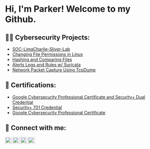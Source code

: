<h1>Hi, I'm Parker! Welcome to my Github. <br/></h1>

<h2>👨‍💻 Cybersecurity Projects:</h2>

- [SOC-LimaCharlie-Sliver-Lab](https://github.com/pweeks8/SOC-LimaCharlie-Sliver-Lab)
- [Changing File Permissions in Linux](https://github.com/pweeks8/FilePermissionsLinuxLab/)
- [Hashing and Comparing Files](https://github.com/pweeks8/HashingFilesLab)
- [Alerts Logs and Rules w/ Suricata](https://github.com/pweeks8/Alerts-Logs-and-Rules-w-Suricata)
- [Network Packet Capture Using TcpDump](https://github.com/pweeks8/NetworkPacketCaptureUsingTCPDump)


<h2>📄 Certifications:</h2>

- [Google Cybersecurity Professional Certificate and Security+ Dual Credential](https://www.credly.com/users/parker-weeks)
- [Security+ 701 Credential](https://www.credly.com/users/parker-weeks)
- [Google Cybersecurity Professional Certificate](https://coursera.org/share/4bf4b2a04d40c611f24283bdaa169806)

<h2> 🤳 Connect with me:</h2>

[<img align="left" alt="JoshMadakor | YouTube" width="22px" src="https://cdn.jsdelivr.net/npm/simple-icons@v3/icons/youtube.svg" />][youtube]
[<img align="left" alt="JoshMadakor | Twitter" width="22px" src="https://cdn.jsdelivr.net/npm/simple-icons@v3/icons/twitter.svg" />][twitter]
[<img align="left" alt="JoshMadakor | LinkedIn" width="22px" src="https://cdn.jsdelivr.net/npm/simple-icons@v3/icons/linkedin.svg" />][linkedin]
[<img align="left" alt="JoshMadakor | Instagram" width="22px" src="https://cdn.jsdelivr.net/npm/simple-icons@v3/icons/instagram.svg" />][instagram]

[twitter]: https://twitter.com/joshmadakor
[youtube]: https://www.youtube.com/c/joshmadakor
[instagram]: https://www.instagram.com/joshmadakor/
[linkedin]: https://linkedin.com/in/joshmadakor
<!--
**joshmadakor1/joshmadakor1** is a ✨ _special_ ✨ repository because its `README.md` (this file) appears on your GitHub profile.

Here are some ideas to get you started:

- 🔭 I’m currently working on ...
- 🌱 I’m currently learning ...
- 👯 I’m looking to collaborate on ...
- 🤔 I’m looking for help with ...
- 💬 Ask me about ...
- 📫 How to reach me: ...
- 😄 Pronouns: ...
- ⚡ Fun fact: ...
-->
